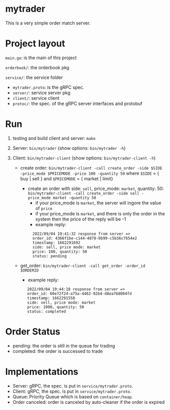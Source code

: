 # mytrader

This is a very simple order match server.

# Project layout

`main.go`: is the main of this project

`orderbook/`: the orderbook pkg

`service/`: the service folder
  - `mytrader.proto`: is the gRPC spec.
  - `server/`: service server pkg
  - `client/`: service client 
  - `protoc/`: the spec. of the gRPC server interfaces and protobuf

# Run

1. testing and build client and server: `make`

2. Server: `bin/mytrader` (show options: `bin/mytrader -h`)

3. Client: `bin/mytrader-client` (show options: `bin/mytrader-client -h`)
    - create order: `bin/mytrader-client -call create_order -side $SIDE -price_mode $PRICEMODE -price 100 -quantity 50`
  where `$SIDE` = { buy | sell } and `$PRICEMODE` = { market | limit}

       - create an order with side: `sell`, price_mode: `market`, quantity: 50: `bin/mytrader-client -call create_order -side sell -price_mode market -quantity 50`
          - if your price_mode is `market`, the server will ingore the value of `price`
          - if your price_mode is `market`, and there is only the order in the system then the price of the reply will be -1
          - example reply:
          ```shell
            2022/09/04 19:41:32 response from server => 
            order_id: 4366f1be-c144-4878-8b99-c5b36c7654e2
            timestamp: 1662291692
            side: sell, price mode: market
            price: 100, quantity: 50
            status: pending
          ```

    - get_order: `bin/mytrader-client -call get_order -order_id $ORDERID`
      - example reply:
      ```shell
         2022/09/04 19:44:18 response from server => 
         order_id: 60e72f24-a75a-4462-92b4-d8ea768004fd
         timestamp: 1662291558
         side: sell, price mode: market
         price: 1000, quantity: 50
         status: completed
      ```  

# Order Status

- pending: the order is still in the queue for trading
- completed: the order is successed to trade

# Implementations

- Server: gRPC, the spec. is put in `service/mytrader.proto`.
- Client: gRPC, the spec. is put in `service/mytrader.proto`.
- Queue: Priority Queue which is based on `container/heap`.
- Order canceled: order is canceled by auto-cleaner if the order is expired
